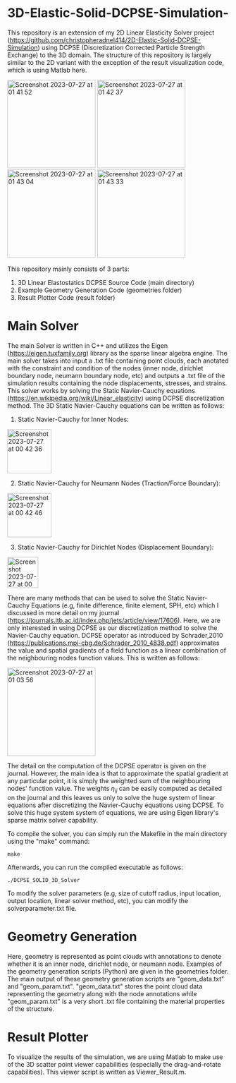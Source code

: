 # 3D-Elastic-Solid-DCPSE-Simulation-
This repository is an extension of my 2D Linear Elasticity Solver project (https://github.com/christopheradnel414/2D-Elastic-Solid-DCPSE-Simulation) using DCPSE (Discretization Corrected Particle Strength Exchange) to the 3D domain. The structure of this repository is largely similar to the 2D variant with the exception of the result visualization code, which is using Matlab here.

<img height="200" alt="Screenshot 2023-07-27 at 01 41 52" src="https://github.com/christopheradnel414/3D-Elastic-Solid-DCPSE-Simulation/assets/41734037/5c4fefec-4dc4-4e98-9f0a-f1adc8308847">
<img height="200" alt="Screenshot 2023-07-27 at 01 42 37" src="https://github.com/christopheradnel414/3D-Elastic-Solid-DCPSE-Simulation/assets/41734037/d1102c33-31ef-4102-a29d-c8b783a08384">
<img height="200" alt="Screenshot 2023-07-27 at 01 43 04" src="https://github.com/christopheradnel414/3D-Elastic-Solid-DCPSE-Simulation/assets/41734037/73cdbbb2-c255-4954-9f84-d14165c83a41">
<img height="200" alt="Screenshot 2023-07-27 at 01 43 33" src="https://github.com/christopheradnel414/3D-Elastic-Solid-DCPSE-Simulation/assets/41734037/9c1c06c7-b3b7-47ab-8d09-ed260dc2e9fc">

This repository mainly consists of 3 parts:
1. 3D Linear Elastostatics DCPSE Source Code (main directory)
2. Example Geometry Generation Code (geometries folder)
3. Result Plotter Code (result folder)

# Main Solver
The main Solver is written in C++ and utilizes the Eigen (https://eigen.tuxfamily.org) library as the sparse linear algebra engine. The main solver takes into input a .txt file containing point clouds, each anotated with the constraint and condition of the nodes (inner node, dirichlet boundary node, neumann boundary node, etc) and outputs a .txt file of the simulation results containing the node displacements, stresses, and strains. This solver works by solving the Static Navier-Cauchy equations (https://en.wikipedia.org/wiki/Linear_elasticity) using DCPSE discretization method. The 3D Static Navier-Cauchy equations can be written as follows:

1. Static Navier-Cauchy for Inner Nodes:
<img height="100" alt="Screenshot 2023-07-27 at 00 42 36" src="//github.com/christopheradnel414/3D-Elastic-Solid-DCPSE-Simulation/assets/41734037/9cb4042f-1cfe-47fd-8664-9b48e45b1723">

2. Static Navier-Cauchy for Neumann Nodes (Traction/Force Boundary):
<img height="100" alt="Screenshot 2023-07-27 at 00 42 46" src="https://github.com/christopheradnel414/3D-Elastic-Solid-DCPSE-Simulation/assets/41734037/81041bd6-2f87-450e-94a0-3a000ed93ba0">

3. Static Navier-Cauchy for Dirichlet Nodes (Displacement Boundary):
<img height="70" alt="Screenshot 2023-07-27 at 00 42 58" src="https://github.com/christopheradnel414/3D-Elastic-Solid-DCPSE-Simulation/assets/41734037/20cfaae0-bac4-4e53-b32c-ccf551d9a302">

There are many methods that can be used to solve the Static Navier-Cauchy Equations (e.g, finite difference, finite element, SPH, etc) which I discussed in more detail on my journal (https://journals.itb.ac.id/index.php/jets/article/view/17606). Here, we are only interested in using DCPSE as our discretization method to solve the Navier-Cauchy equation. DCPSE operator as introduced by Schrader,2010 (https://publications.mpi-cbg.de/Schrader_2010_4838.pdf) approximates the value and spatial gradients of a field function as a linear combination of the neighbouring nodes function values. This is written as follows:

<img height="200" alt="Screenshot 2023-07-27 at 01 03 56" src="https://github.com/christopheradnel414/2D-Elastic-Solid-DCPSE-Simulation/assets/41734037/d503a3fb-bb3c-4904-a4cd-be936ec17188">

The detail on the computation of the DCPSE operator is given on the journal. However, the main idea is that to approximate the spatial gradient at any particular point, it is simply the weighted sum of the neighbouring nodes' function value. The weights $\eta_{ij}$ can be easily computed as detailed on the journal and this leaves us only to solve the huge system of linear equations after discretizing the Navier-Cauchy equations using DCPSE. To solve this huge system system of equations, we are using Eigen library's sparse matrix solver capability.

To compile the solver, you can simply run the Makefile in the main directory using the "make" command:
```
make
```

Afterwards, you can run the compiled executable as follows:
```
./DCPSE_SOLID_3D_Solver
```

To modify the solver parameters (e.g, size of cutoff radius, input location, output location, linear solver method, etc), you can modify the solverparameter.txt file.

# Geometry Generation
Here, geometry is represented as point clouds with annotations to denote whether it is an inner node, dirichlet node, or neumann node. Examples of the geometry generation scripts (Python) are given in the geometries folder. The main output of these geometry generation scripts are "geom_data.txt" and "geom_param.txt". "geom_data.txt" stores the point cloud data representing the geometry along with the node annotations while "geom_param.txt" is a very short .txt file containing the material properties of the structure.

# Result Plotter
To visualize the results of the simulation, we are using Matlab to make use of the 3D scatter point viewer capabilities (especially the drag-and-rotate capabilities). This viewer script is written as Viewer_Result.m.
